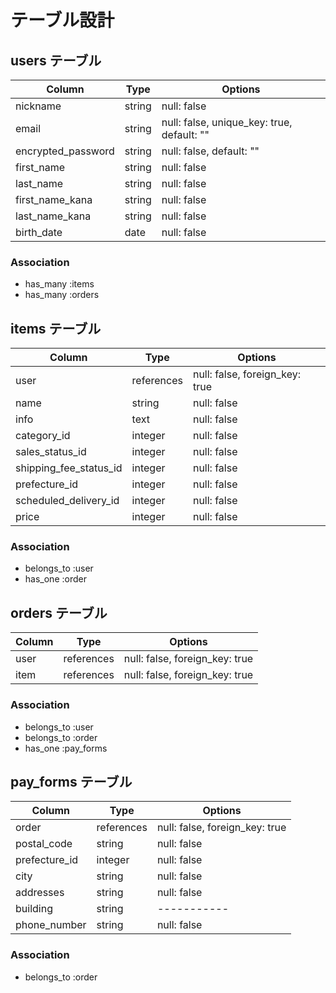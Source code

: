# テーブル設計

## users テーブル

| Column                | Type   | Options     |
| --------------------- | ------ | ----------- |
| nickname              | string | null: false |
| email                 | string | null: false, unique_key: true, default: "" |
| encrypted_password    | string | null: false, default: "" |
| first_name            | string | null: false |
| last_name             | string | null: false |
| first_name_kana       | string | null: false |
| last_name_kana        | string | null: false |
| birth_date            | date   | null: false |

### Association

- has_many :items
- has_many :orders

## items テーブル

| Column                 | Type   | Options     |
| ---------------------- | ------ | ----------- |
| user                | references | null: false, foreign_key: true |
| name                   | string | null: false |
| info                   | text   | null: false |
| category_id            | integer | null: false |
| sales_status_id        | integer | null: false |
| shipping_fee_status_id | integer | null: false |
| prefecture_id          | integer | null: false |
| scheduled_delivery_id  | integer | null: false |
| price                  | integer | null: false |

### Association

- belongs_to :user
- has_one :order

## orders テーブル

| Column   | Type       | Options                    |
| -------- | ---------- | -------------------------- |
| user  | references | null: false, foreign_key: true |
| item  | references | null: false, foreign_key: true |

### Association

- belongs_to :user
- belongs_to :order
- has_one :pay_forms

## pay_forms テーブル

| Column         | Type       | Options     |
| -------------- | ---------- | ----------- |
| order        | references | null: false, foreign_key: true |
| postal_code    | string     | null: false |
| prefecture_id  | integer    | null: false |
| city           | string     | null: false |
| addresses      | string     | null: false |
| building       | string     | ----------- |
| phone_number   | string     | null: false |

### Association

- belongs_to :order